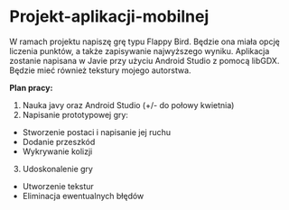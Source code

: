 # Projekt-aplikacji-mobilnej

W ramach projektu napiszę grę typu Flappy Bird. Będzie ona miała opcję liczenia punktów, a także zapisywanie najwyższego wyniku. 
Aplikacja zostanie napisana w Javie przy użyciu Android Studio z pomocą libGDX. Będzie mieć również tekstury mojego autorstwa.

**Plan pracy:**
1. Nauka javy oraz Android Studio (+/- do połowy kwietnia)
2. Napisanie prototypowej gry:
- Stworzenie postaci i napisanie jej ruchu
- Dodanie przeszkód
- Wykrywanie kolizji
3. Udoskonalenie gry
- Utworzenie tekstur
- Eliminacja ewentualnych błędów
